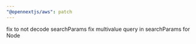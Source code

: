 ```yaml
---
"@opennextjs/aws": patch
---
```


fix to not decode searchParams
fix multivalue query in searchParams for Node